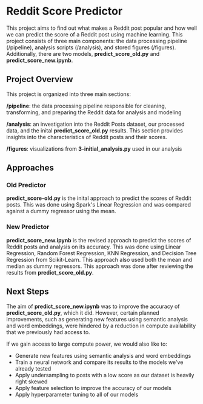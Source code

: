 # Reddit Score Predictor

This project aims to find out what makes a Reddit post popular and how well we can predict the score of a Reddit post using machine learning. This project consists of three main components: the data processing pipeline (/pipeline), analysis scripts (/analysis), and stored figures (/figures). Additionally, there are two models, **predict_score_old.py** and **predict_score_new.ipynb**.

## Project Overview
This project is organized into three main sections:

**/pipeline**: the data processing pipeline responsible for cleaning, transforming, and preparing the Reddit data for analysis and modeling

**/analysis**: an investigation into the Reddit Posts dataset, our processed data, and the inital **predict_score_old.py** results. This section provides insights into the characteristics of Reddit posts and their scores.

**/figures**: visualizations from **3-initial_analysis.py** used in our analysis

## Approaches

### Old Predictor
**predict_score-old.py** is the inital approach to predict the scores of Reddit posts. This was done using Spark's Linear Regression and was compared against a dummy regressor using the mean.

### New Predictor
**predict_score_new.ipynb** is the revised approach to predict the scores of Reddit posts and analysis on its accuracy. This was done using Linear Regression, Random Forest Regression, KNN Regression, and Decision Tree Regression from Scikit-Learn. This approach also used both the mean and median as dummy regressors. This approach was done after reviewing the results from **predict_score_old.py**.

## Next Steps
The aim of **predict_score_new.ipynb** was to improve the accuracy of **predict_score_old.py**, which it did. However, certain planned improvements, such as generating new features using semantic analysis and word embeddings, were hindered by a reduction in compute availability that we previously had access to.

If we gain access to large compute power, we would also like to:
- Generate new features using semantic analysis and word embeddings
- Train a neural network and compare its results to the models we've already tested
- Apply undersampling to posts with a low score as our dataset is heavily right skewed
- Apply feature selection to improve the accuracy of our models
- Apply hyperparameter tuning to all of our models